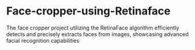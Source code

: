 # Face-cropper-using-Retinaface
The face cropper project utilizing the RetinaFace algorithm efficiently detects and precisely extracts faces from images, showcasing advanced facial recognition capabilities 
